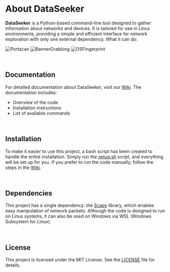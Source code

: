 # About DataSeeker 
**DataSeeker** is a Python-based command-line tool designed to gather information about networks and devices. It is tailored for use in Linux environments, providing a simple and efficient interface for network exploration with only one external dependency. What it can do:

![Portscan](https://img.shields.io/badge/Port_scan-Ready_to_use-brightgreen?style=for-the-badge)
![BannerGrabbing](https://img.shields.io/badge/Banner_Grabbing-Ready_to_use-brightgreen?style=for-the-badge)
![OSFingerprint](https://img.shields.io/badge/OS_Fingerprint-Under_development-FF4500?style=for-the-badge)


<br>

## Documentation
For detailed documentation about DataSeeker, visit our [Wiki](https://github.com/olivercalazans/DataSeeker/wiki).
The documentation includes:
  - Overview of the code
  - Installation instructions
  - List of available commands
  
<br>

## Installation
To make it easier to use this project, a bash script has been created to handle the entire installation. Simply run the [setup.sh](code/setup.sh) script, and everything will be set up for you. If you prefer to run the code manually, follow the steps in the [Wiki](https://github.com/olivercalazans/DataSeeker/wiki/Installation).

<br>

## Dependencies
This project has a single dependency: the [Scapy](https://scapy.net/) library, which enables easy manipulation of network packets. Although the code is designed to run on Linux systems, it can also be used on Windows via WSL (Windows Subsystem for Linux).

<br>

## License
This project is licensed under the MIT License. See the [LICENSE](LICENSE) file for details.


